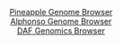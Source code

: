 <div id="Pineapple_Genome_Browser" align="center">
  <a href="https://igv.org/app/?sessionURL=blob:zZJdb9owFIb_i6VWmxQS54OkiVRNQGlhQDtAaVaqKjKJE1wSO9hOKCD..9xq0246qVxsmuQL.8gf73n8HECDuSCMggBYutnWTRNoQKzYdo7KqsC3qMQCBBkqBNYAxxnmmCYYBAeQISFROBurkyspKxEYBpFVq0Q0Z7qwdVSiPaNoK_SElUaPFQVaMo4k48LoctQwg.RNa4uXqKp09batt40USWSgoloxKphRYZrHW3Vf_KsU55iyEsdlXUjyFiBWeVTGVM_Ql0407yQJFmKEd8P0sjMadu7tfri4cXuL8G4QhW50Pic5RbLm.HLaNJi.dKbTyV0dmXT93E.TaFNvR9fJmX113n.pCMfi0vTMC9tzYfsVDKEpfvmfelaDnNj3vGrG3vO3nu1E5MzqOrPxkDRZ8z13vHD6bucWOGqgYEmtTADJinuBCTUbulrbcluvU_NCg9BXfDgjIHh80oDkKFmr7Y8HIHeV8gUIvKnf1NEA4ynmIGj5EHqm71ttx3Og75tH7QBqXvw9uNfhzPeg1bEsN85IIZXMaSxoJXREqd4kmZ7vT6TZrRazwYPiKOajq0G2ZuPF_Na5Q5shsSbv0rQVAfX42xeqVj.S6Z.Y95Egulyeqls.nBTZ7qZ27vfrwUiBilb7h.cunEzV_Gv4R0Sn4ckYL5FU.1VFLX861yBOEJWq0BBBlqQgchcpkmwLAtOylbogYQVTLgKeLz9BDWpmG37.rah9fDr.AA--">Pineapple Genome Browser</a>
</div>
<div id="Alphonso_Genome_Browser" align="center">
  <a href="https://igv.org/app/?sessionURL=blob:zZLvj5owHIf_lyZetgShwAFCYhb1dOd5O6OO03m5kAoFu4MW2wr.iP_7embL3tyS88WWJbwo3xT6.Tx9jqDCXBBGQQAs3XR00wQaEGtWz1BR5vgBFViAIEW5wBrgOMUc0xiD4AhSJCQKp_fqy7WUpQgMg8iyWSCaMV3YOirQgVFUCz1mhdFjeY5WjCPJuDC6HFXMIFnVrPEKlaWuzrZ1x0iQRAbKyzWjghklpllUq_9Fv0ZRhikrcFRsc0nOASKVR2VM9BR96sxnnTjGQozwfpi0O6Nh59Huh8vPbm8Zjm_noTu_mpGMIrnluN1_eImHo8JhntOwBuvNtEwmk_5iOJL2.FvDvrnq70rCsWibntmyPRdar2gITfDuf2qtHnJh897NOJH7CrYO2eI.njpf3e9paOb7fh3_ofdJAzmLt8oEEK.5F5hQs6GrOZbbfF2aLQ1CX9HhjIDg6VkDkqP4RW1_OgK5L5UvQODN9qyOBhhPMAdB04fQM33fcq69a.j75kk7gi3P_x7aQTj1PWh1LMuNUpJLJXMSCVoKHVGqV3GqZ4cLWVYNq7tk_gDORt00JfXQelwN5l921UPoXb9J01IE1OHnC1RV35Ppn3j3niC6XF0qm7exbXdwux7eLflssQlnt5OX.R32BnetN_HYquxlaFLGCyTVfjVRrz99qxAniEo1qIggK5ITuZ8riqwGgWnZSlsQs5wpDwHPVh.gBjXTgR9_62mfnk8_AA--">Alphonso Genome Browser</a>
</div>


<div id="DAF_Genomics_Browser" align="center">
  <a href="https://igv.org/app/?sessionURL=blob:tZF_a9swEIa_iyD9y3Yi2bFjQxhulqaha7I08zJaSrjZ59jMlhxJbtqGfPcJr2OwUcagA0nccT_e0z1H8oBSlYKTiDCHDh1KiUVUIQ5rqJsKF1CjIlEOlUKLSMxRIk.RREeSg9KQ3HwwlYXWjYr6_Qxye4dc1GWqHOU60NhKtLpAk2ozB2p4FhwOyklFbZI19KFqCsGV6EOaolL2oN8g320PYJ6fsW3XErd1W.myU92aIcxgmZODmbbkGT7.ZZD_oGxO.S7erOOu_gqf5tk4vprHn91pcjvzJ7fJ8nKT.JuzdbnjoFuJ49Xoy2zeYxf.quqx88W5MdkDbSet8T5.msTXi0PPfX82fWxKiWpMAzpyA596PjlZpBJpa1CQtJA0op4VsJHFPM9.Md2hb3YhRUmiu3uLaAnpN5N.dyT6qTHAiMJ927GziJAZShLZ4WAQ0DBkQy_wBmFIT9aRtLJ6Y6IXyU0YDFjMmO98hdro52XVrdEI_Rl8K5y_dTb3X3FxDCUdrgSbBO2eFyu4XE6f17P9ehm_gskir34rF7IGbUI_3BcoUBm1Grn.RcU93Z..Aw--">DAF Genomics Browser</a>
</div>
